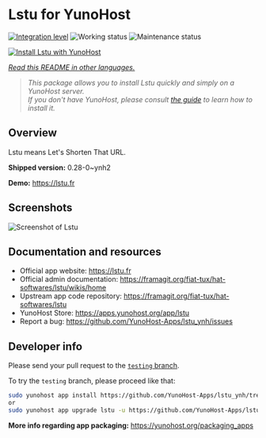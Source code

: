<!--
N.B.: This README was automatically generated by <https://github.com/YunoHost/apps/tree/master/tools/readme_generator>
It shall NOT be edited by hand.
-->

# Lstu for YunoHost

[![Integration level](https://apps.yunohost.org/badge/integration/lstu)](https://ci-apps.yunohost.org/ci/apps/lstu/)
![Working status](https://apps.yunohost.org/badge/state/lstu)
![Maintenance status](https://apps.yunohost.org/badge/maintained/lstu)

[![Install Lstu with YunoHost](https://install-app.yunohost.org/install-with-yunohost.svg)](https://install-app.yunohost.org/?app=lstu)

*[Read this README in other languages.](./ALL_README.md)*

> *This package allows you to install Lstu quickly and simply on a YunoHost server.*  
> *If you don't have YunoHost, please consult [the guide](https://yunohost.org/install) to learn how to install it.*

## Overview

Lstu means Let's Shorten That URL.


**Shipped version:** 0.28-0~ynh2

**Demo:** <https://lstu.fr>

## Screenshots

![Screenshot of Lstu](./doc/screenshots/LSTU_screenshot.png)

## Documentation and resources

- Official app website: <https://lstu.fr>
- Official admin documentation: <https://framagit.org/fiat-tux/hat-softwares/lstu/wikis/home>
- Upstream app code repository: <https://framagit.org/fiat-tux/hat-softwares/lstu>
- YunoHost Store: <https://apps.yunohost.org/app/lstu>
- Report a bug: <https://github.com/YunoHost-Apps/lstu_ynh/issues>

## Developer info

Please send your pull request to the [`testing` branch](https://github.com/YunoHost-Apps/lstu_ynh/tree/testing).

To try the `testing` branch, please proceed like that:

```bash
sudo yunohost app install https://github.com/YunoHost-Apps/lstu_ynh/tree/testing --debug
or
sudo yunohost app upgrade lstu -u https://github.com/YunoHost-Apps/lstu_ynh/tree/testing --debug
```

**More info regarding app packaging:** <https://yunohost.org/packaging_apps>
